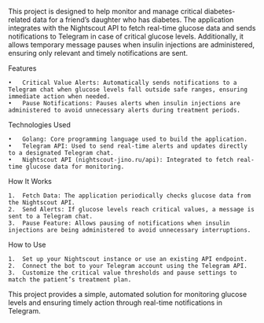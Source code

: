 This project is designed to help monitor and manage critical diabetes-related data for a friend’s daughter who has diabetes. The application integrates with the Nightscout API to fetch real-time glucose data and sends notifications to Telegram in case of critical glucose levels. Additionally, it allows temporary message pauses when insulin injections are administered, ensuring only relevant and timely notifications are sent.

Features

	•	Critical Value Alerts: Automatically sends notifications to a Telegram chat when glucose levels fall outside safe ranges, ensuring immediate action when needed.
	•	Pause Notifications: Pauses alerts when insulin injections are administered to avoid unnecessary alerts during treatment periods.

Technologies Used

	•	Golang: Core programming language used to build the application.
	•	Telegram API: Used to send real-time alerts and updates directly to a designated Telegram chat.
	•	Nightscout API (nightscout-jino.ru/api): Integrated to fetch real-time glucose data for monitoring.

How It Works

	1.	Fetch Data: The application periodically checks glucose data from the Nightscout API.
	2.	Send Alerts: If glucose levels reach critical values, a message is sent to a Telegram chat.
	3.	Pause Feature: Allows pausing of notifications when insulin injections are being administered to avoid unnecessary interruptions.

How to Use

	1.	Set up your Nightscout instance or use an existing API endpoint.
	2.	Connect the bot to your Telegram account using the Telegram API.
	3.	Customize the critical value thresholds and pause settings to match the patient’s treatment plan.

This project provides a simple, automated solution for monitoring glucose levels and ensuring timely action through real-time notifications in Telegram.
